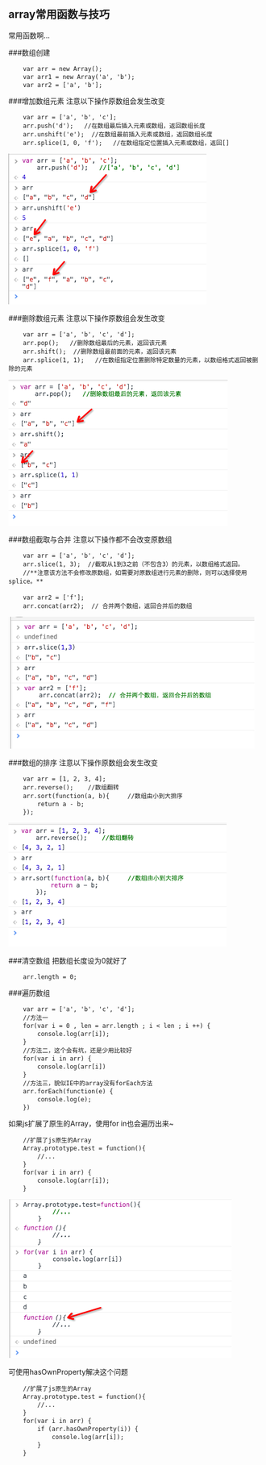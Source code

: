 ## array常用函数与技巧

常用函数啊...

###数组创建
```
	var arr = new Array();
	var arr1 = new Array('a', 'b');
	var arr2 = ['a', 'b'];
```

###增加数组元素
注意以下操作原数组会发生改变
```
	var arr = ['a', 'b', 'c'];
	arr.push('d');   //在数组最后插入元素或数组，返回数组长度
	arr.unshift('e');  //在数组最前插入元素或数组，返回数组长度
	arr.splice(1, 0, 'f');   //在数组指定位置插入元素或数组，返回[]
```
![image](https://github.com/yukiyuki1900/JStalk/blob/master/array%E5%B8%B8%E7%94%A8%E5%87%BD%E6%95%B0%E4%B8%8E%E6%8A%80%E5%B7%A7/arr_add.png)

###删除数组元素
注意以下操作原数组会发生改变
```
	var arr = ['a', 'b', 'c', 'd'];
	arr.pop();   //删除数组最后的元素，返回该元素
	arr.shift();  //删除数组最前面的元素，返回该元素
	arr.splice(1, 1);   //在数组指定位置删除特定数量的元素，以数组格式返回被删除的元素
```
![image](https://github.com/yukiyuki1900/JStalk/blob/master/array%E5%B8%B8%E7%94%A8%E5%87%BD%E6%95%B0%E4%B8%8E%E6%8A%80%E5%B7%A7/arr_del.png)

###数组截取与合并
注意以下操作都不会改变原数组
```
	var arr = ['a', 'b', 'c', 'd'];
	arr.slice(1, 3);  //截取从1到3之前（不包含3）的元素，以数组格式返回。
	//**注意该方法不会修改原数组，如需要对原数组进行元素的删除，则可以选择使用splice。**

	var arr2 = ['f'];
	arr.concat(arr2);  // 合并两个数组，返回合并后的数组
```
![image](https://github.com/yukiyuki1900/JStalk/blob/master/array%E5%B8%B8%E7%94%A8%E5%87%BD%E6%95%B0%E4%B8%8E%E6%8A%80%E5%B7%A7/arr_con.png)

###数组的排序
注意以下操作原数组会发生改变
```
	var arr = [1, 2, 3, 4];
	arr.reverse();    //数组翻转
	arr.sort(function(a, b){     //数组由小到大排序
		return a - b;
	});
```
![image](https://github.com/yukiyuki1900/JStalk/blob/master/array%E5%B8%B8%E7%94%A8%E5%87%BD%E6%95%B0%E4%B8%8E%E6%8A%80%E5%B7%A7/arr_sort.png)

###清空数组
把数组长度设为0就好了

```
	arr.length = 0;
```

###遍历数组
```
	var arr = ['a', 'b', 'c', 'd'];
	//方法一
	for(var i = 0 , len = arr.length ; i < len ; i ++) {
		console.log(arr[i]);
	}
	//方法二，这个会有坑，还是少用比较好
	for(var i in arr) {
		console.log(arr[i])
	}
	//方法三，貌似IE中的array没有forEach方法
	arr.forEach(function(e) {
		console.log(e);
	})
```

如果js扩展了原生的Array，使用for in也会遍历出来~
```
	//扩展了js原生的Array
	Array.prototype.test = function(){
		//...
	}
	for(var i in arr) {
		console.log(arr[i]);
	}

```
![image](https://github.com/yukiyuki1900/JStalk/blob/master/array%E5%B8%B8%E7%94%A8%E5%87%BD%E6%95%B0%E4%B8%8E%E6%8A%80%E5%B7%A7/arr_for1.png)

可使用hasOwnProperty解决这个问题
```
	//扩展了js原生的Array
	Array.prototype.test = function(){
		//...
	}
	for(var i in arr) {
		if (arr.hasOwnProperty(i)) {
			console.log(arr[i]);
        }
	}

```

